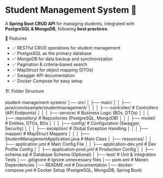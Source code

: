 # Student Management System 🚀
A **Spring Boot CRUD API** for managing students, integrated with **PostgreSQL & MongoDB**, following **best practices**.

📌 Features
- ✅ RESTful CRUD operations for student management
- ✅ PostgreSQL as the primary database
- ✅ MongoDB for data backup and synchronization
- ✅ Pagination & criteria-based search
- ✅ MapStruct for object mapping (DTOs)
- ✅ Swagger API documentation
- ✅ Docker Compose for easy setup

🏗️ Folder Structure

student-management-system/
│── src/
│   ├── main/
│   │   ├── java/com/example/studentmanagement/
│   │   │   ├── controller/      # Controllers (API Endpoints)
│   │   │   ├── service/         # Business Logic (BOs, DTOs)
│   │   │   ├── repository/      # Repositories (PostgreSQL, MongoDB)
│   │   │   ├── model/           # Entities, DTOs, BOs
│   │   │   ├── config/          # Configuration (Swagger, Security)
│   │   │   ├── exception/       # Global Exception Handling
│   │   │   ├── mapper/          # MapStruct Mappers
│   │   │   ├── StudentManagementApplication.java  # Main Class
│   ├── resources/
│   │   ├── application.yml      # Main Config File
│   │   ├── application-dev.yml  # Dev Profile Config
│   │   ├── application-prod.yml # Production Config
│   │   ├── schema.sql           # Database Schema (Optional)
│   ├── test/                    # Unit & Integration Tests
│── .gitignore                    # Ignore unnecessary files
│── pom.xml                        # Maven Dependencies
│── README.md                      # Documentation
│── docker-compose.yml              # Docker Setup (PostgreSQL, MongoDB, Spring Boot)


